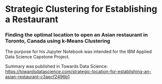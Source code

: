 # Strategic Clustering for Establishing a Restaurant
### Finding the optimal location to open an Asian restaurant in Toronto, Canada using k-Means Clustering

The purpose for his Jupyter Notebook was intended for the IBM Applied Data Science Capstone Project.

Summary was published in Towards Data Science: https://towardsdatascience.com/strategic-location-for-establishing-an-asian-restaurant-c3aecf2496b1
